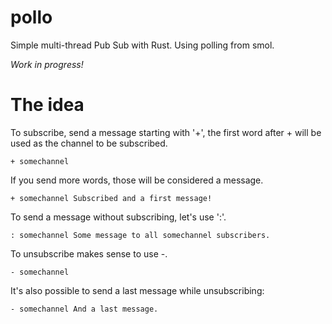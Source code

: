# pollo

Simple multi-thread Pub Sub with Rust. Using polling from smol.

_Work in progress!_

# The idea

To subscribe, send a message starting with '+', the first word after + will be
used as the channel to be subscribed.

    + somechannel

If you send more words, those will be considered a message.

    + somechannel Subscribed and a first message!

To send a message without subscribing, let's use ':'.

    : somechannel Some message to all somechannel subscribers.

To unsubscribe makes sense to use -.

    - somechannel

It's also possible to send a last message while unsubscribing:

    - somechannel And a last message.
